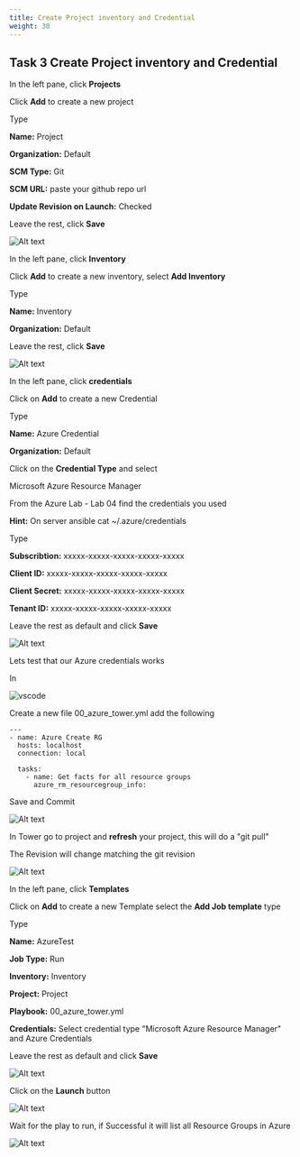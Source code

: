 ```yaml
---
title: Create Project inventory and Credential
weight: 30
---
```


## Task 3 Create Project inventory and Credential

In the left pane, click __Projects__

Click __Add__ to create a new project

Type

__Name:__ Project

__Organization:__ Default

__SCM Type:__ Git

__SCM URL:__ paste your github repo url

__Update Revision on Launch:__ Checked

Leave the rest, click __Save__

![Alt text](images/02_ansible_tower_create_project.png?raw=true "Create a project")

In the left pane, click __Inventory__

Click __Add__ to create a new inventory, select __Add Inventory__

Type

__Name:__ Inventory

__Organization:__ Default

Leave the rest, click __Save__

![Alt text](images/03_ansible_tower_create_inventory.png?raw=true "Create an inventory")

In the left pane, click __credentials__

Click on __Add__ to create a new Credential

Type

__Name:__ Azure Credential

__Organization:__ Default

Click on the __Credential Type__ and select

Microsoft Azure Resource Manager

From the Azure Lab - Lab 04 find the credentials you used

__Hint:__ On server ansible cat ~/.azure/credentials

Type

__Subscribtion:__ xxxxx-xxxxx-xxxxx-xxxxx-xxxxx

__Client ID:__ xxxxx-xxxxx-xxxxx-xxxxx-xxxxx

__Client Secret:__ xxxxx-xxxxx-xxxxx-xxxxx-xxxxx

__Tenant ID:__ xxxxx-xxxxx-xxxxx-xxxxx-xxxxx

Leave the rest as default and click __Save__

![Alt text](images/05_ansible_tower_create_credential_filled.png?raw=true "Create credential")

Lets test that our Azure credentials works

In

![vscode](/images/student-vscode.png)

Create a new file 00_azure_tower.yml add the following

```ansible
---
- name: Azure Create RG
  hosts: localhost
  connection: local

  tasks:
    - name: Get facts for all resource groups
      azure_rm_resourcegroup_info:

```

Save and Commit

![Alt text](images/06_ansible_tower_playbook.png?raw=true "Tower playbook")

In Tower go to project and __refresh__ your project, this will do a "git pull"

The Revision will change matching the git revision

![Alt text](images/07_ansible_tower_refresh.png?raw=true "Refresh project")

In the left pane, click __Templates__

Click on __Add__ to create a new Template select the __Add Job template__ type

Type

__Name:__ AzureTest

__Job Type:__ Run

__Inventory:__ Inventory

__Project:__ Project

__Playbook:__ 00_azure_tower.yml

__Credentials:__ Select credential type "Microsoft Azure Resource Manager" and Azure Credentials

Leave the rest as default and click __Save__

![Alt text](images/08_ansible_tower_template.png?raw=true "Create template")

Click on the __Launch__ button

![Alt text](images/09_ansible_tower_template_run.png?raw=true "Run template")

Wait for the play to run, if Successful it will list all Resource Groups in Azure

![Alt text](images/10_ansible_tower_template_run_finish.png?raw=true "Run template")
